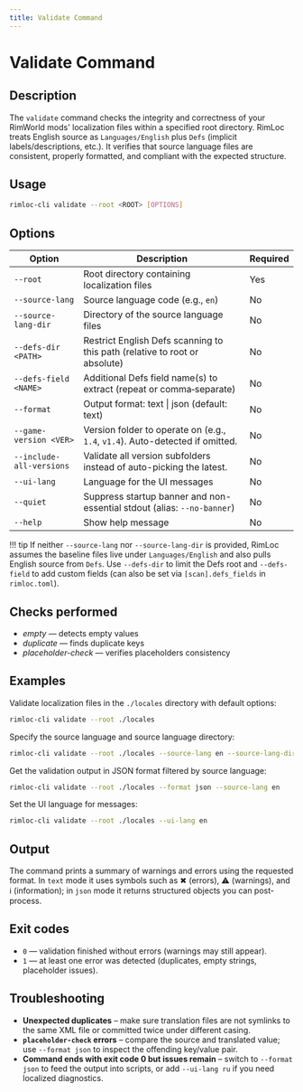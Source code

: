 ```yaml
---
title: Validate Command
---
```


# Validate Command

## Description

The `validate` command checks the integrity and correctness of your RimWorld mods' localization files within a specified root directory. RimLoc treats English source as `Languages/English` plus `Defs` (implicit labels/descriptions, etc.). It verifies that source language files are consistent, properly formatted, and compliant with the expected structure.

## Usage

```bash
rimloc-cli validate --root <ROOT> [OPTIONS]
```

## Options

| Option                 | Description                                                      | Required |
|------------------------|------------------------------------------------------------------|----------|
| `--root`               | Root directory containing localization files                     | Yes      |
| `--source-lang`        | Source language code (e.g., `en`)                                | No       |
| `--source-lang-dir`    | Directory of the source language files                            | No       |
| `--defs-dir <PATH>`    | Restrict English Defs scanning to this path (relative to root or absolute) | No |
| `--defs-field <NAME>`  | Additional Defs field name(s) to extract (repeat or comma‑separate) | No |
| `--format`             | Output format: text \| json (default: text)                       | No       |
| `--game-version <VER>` | Version folder to operate on (e.g., `1.4`, `v1.4`). Auto-detected if omitted. | No |
| `--include-all-versions` | Validate all version subfolders instead of auto-picking the latest. | No |
| `--ui-lang`            | Language for the UI messages                                     | No       |
| `--quiet`              | Suppress startup banner and non-essential stdout (alias: `--no-banner`) | No       |
| `--help`               | Show help message                                                 | No       |

!!! tip
If neither `--source-lang` nor `--source-lang-dir` is provided, RimLoc assumes the baseline files live under `Languages/English` and also pulls English source from `Defs`. Use `--defs-dir` to limit the Defs root and `--defs-field` to add custom fields (can also be set via `[scan].defs_fields` in `rimloc.toml`).

## Checks performed

- *empty* — detects empty values  
- *duplicate* — finds duplicate keys  
- *placeholder-check* — verifies placeholders consistency  

## Examples

Validate localization files in the `./locales` directory with default options:

```bash
rimloc-cli validate --root ./locales
```

Specify the source language and source language directory:

```bash
rimloc-cli validate --root ./locales --source-lang en --source-lang-dir ./locales/en
```

Get the validation output in JSON format filtered by source language:

```bash
rimloc-cli validate --root ./locales --format json --source-lang en
```

Set the UI language for messages:

```bash
rimloc-cli validate --root ./locales --ui-lang en
```

## Output

The command prints a summary of warnings and errors using the requested format. In `text` mode it uses symbols such as ✖ (errors), ⚠ (warnings), and ℹ (information); in `json` mode it returns structured objects you can post-process.

## Exit codes

- `0` — validation finished without errors (warnings may still appear).
- `1` — at least one error was detected (duplicates, empty strings, placeholder issues).

## Troubleshooting

- **Unexpected duplicates** – make sure translation files are not symlinks to the same XML file or committed twice under different casing.
- **`placeholder-check` errors** – compare the source and translated value; use `--format json` to inspect the offending key/value pair.
- **Command ends with exit code 0 but issues remain** – switch to `--format json` to feed the output into scripts, or add `--ui-lang ru` if you need localized diagnostics.
